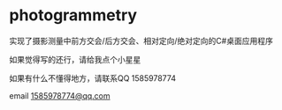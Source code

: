 # photogrammetry
实现了摄影测量中前方交会/后方交会、相对定向/绝对定向的C#桌面应用程序

如果觉得写的还行，请给我点个小星星

如果有什么不懂得地方，请联系QQ 1585978774 

email 1585978774@qq.com
